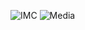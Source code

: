 ![IMC](https://user-images.githubusercontent.com/99157289/194968893-6b6ac1f3-1501-4ae8-8f3e-a5d588f78d97.png)
![Media](https://user-images.githubusercontent.com/99157289/194968915-489af60d-24c6-42ef-9a15-0aadb4139bfe.png)
